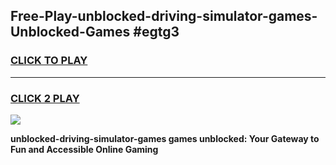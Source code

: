 
## Free-Play-unblocked-driving-simulator-games-Unblocked-Games #egtg3
<h3>
<a href="https://news.freeplayer.one?title=unblocked-driving-simulator-games&ref=8M">CLICK TO PLAY</a></h3>
<hr>

<h3>
<a href="https://news.freeplayer.one?title=unblocked-driving-simulator-games&ref=8M">CLICK 2 PLAY</a>
  
</h3>

<a href="https://news.freeplayer.one?title=unblocked-driving-simulator-games&ref=8M"><img src="https://clearcache.store/games.png"></a>


**unblocked-driving-simulator-games games unblocked: Your Gateway to Fun and Accessible Online Gaming**
